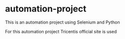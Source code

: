 # automation-project
This is an automation project using Selenium and Python

For this automation project Tricentis official site is used
